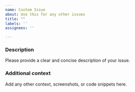 ```yaml
---
name: Custom Issue
about: Use this for any other issues
title: ""
labels: ''
assignees: ''

---
```


### Description
Please provide a clear and concise description of your issue.

### Additional context
Add any other context, screenshots, or code snippets here. 